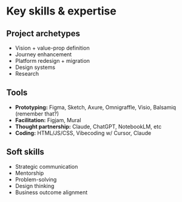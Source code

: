 # Key skills & expertise

## Project archetypes

- Vision + value-prop definition
- Journey enhancement
- Platform redesign + migration
- Design systems
- Research

## Tools

- **Prototyping:** Figma, Sketch, Axure, Omnigraffle, Visio, Balsamiq (remember that?)
- **Facilitation:** Figjam, Mural
- **Thought partnership:** Claude, ChatGPT, NotebookLM, etc
- **Coding:** HTML/JS/CSS, Vibecoding w/ Cursor, Claude

## Soft skills

- Strategic communication
- Mentorship
- Problem-solving
- Design thinking
- Business outcome alignment